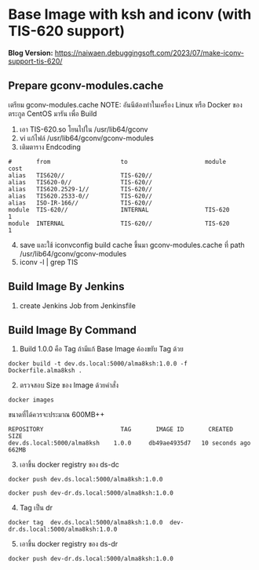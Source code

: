 # Base Image with ksh and iconv (with TIS-620 support)

**Blog Version:** https://naiwaen.debuggingsoft.com/2023/07/make-iconv-support-tis-620/

## Prepare gconv-modules.cache

เตรียม gconv-modules.cache
NOTE: อันนีต้องทำในเครื่อง Linux หรือ Docker ของตระกูล CentOS มารัน เพื่อ Build

1. เอา TIS-620.so โยนไปใน /usr/lib64/gconv
2. vi แก้ไฟล์ /usr/lib64/gconv/gconv-modules
3. เติมตาราง Endcoding

```
#       from                    to                      module          cost
alias   TIS620//                TIS-620//
alias   TIS620-0//              TIS-620//
alias   TIS620.2529-1//         TIS-620//
alias   TIS620.2533-0//         TIS-620//
alias   ISO-IR-166//            TIS-620//
module  TIS-620//               INTERNAL                TIS-620         1
module  INTERNAL                TIS-620//               TIS-620         1
```

4. save และใช้ iconvconfig build cache ขึ้นมา gconv-modules.cache ที่ path /usr/lib64/gconv/gconv-modules
5. iconv -l | grep TIS

## Build Image By Jenkins

1. create Jenkins Job from Jenkinsfile

## Build Image By Command

1. Build 1.0.0 คือ Tag ถ้ามีแก้ Base Image ค้องขยับ Tag ด้วย

```
docker build -t dev.ds.local:5000/alma8ksh:1.0.0 -f Dockerfile.alma8ksh .
```

2. ตรวจสอบ Size ของ Image ด้วยคำสั่ง

```
docker images
```

ขนาดที่ได้ควรจะประมาณ 600MB++

```
REPOSITORY                      TAG       IMAGE ID       CREATED          SIZE
dev.ds.local:5000/alma8ksh    1.0.0     db49ae4935d7   10 seconds ago   662MB
```

3. เอาขึ้น docker registry ของ ds-dc

```
docker push dev.ds.local:5000/alma8ksh:1.0.0

docker push dev-dr.ds.local:5000/alma8ksh:1.0.0
```

4. Tag เป็น dr

```
docker tag  dev.ds.local:5000/alma8ksh:1.0.0  dev-dr.ds.local:5000/alma8ksh:1.0.0
```

5. เอาขึ้น docker registry ของ ds-dr

```
docker push dev-dr.ds.local:5000/alma8ksh:1.0.0
```
